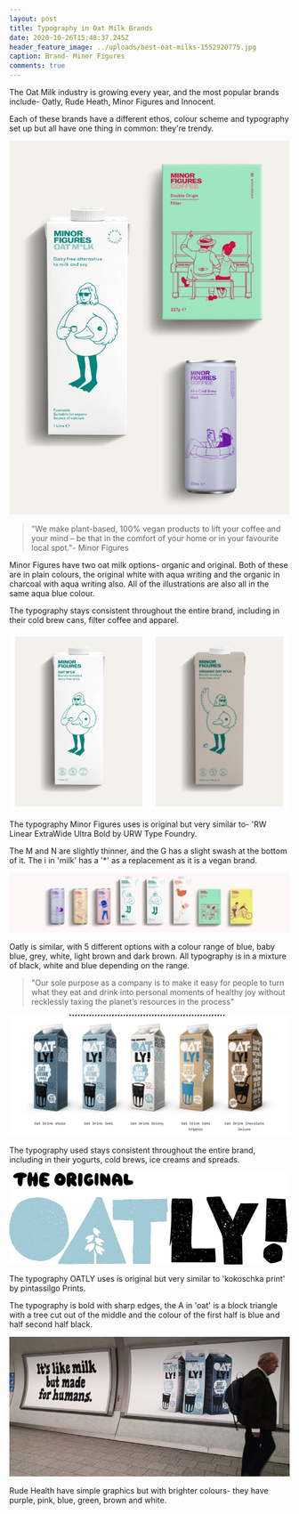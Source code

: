 ```yaml
---
layout: post
title: Typography in Oat Milk Brands
date: 2020-10-26T15:48:37.245Z
header_feature_image: ../uploads/best-oat-milks-1552920775.jpg
caption: Brand- Minor Figures
comments: true
---
```

The Oat Milk industry is growing every year, and the most popular brands include- Oatly, Rude Heath, Minor Figures and Innocent. 

Each of these brands have a different ethos, colour scheme and typography set up but all have one thing in common: they're trendy.

![Brand- Minor Figures](../uploads/minor-figures-1.gif)

> "We make plant-based, 100% vegan products to lift your coffee and your mind – be that in the comfort of your home or in your favourite local spot."- Minor Figures 

Minor Figures have two oat milk options- organic and original. Both of these are in plain colours, the original white with aqua writing and the organic in charcoal with aqua writing also. All of the illustrations are also all in the same aqua blue colour.

The typography stays consistent throughout the entire brand, including in their cold brew cans, filter coffee and apparel. 

![Minor Figures- organic & original](../uploads/screenshot-2020-10-26-at-18.33.48.png)

The typography Minor Figures uses is original but very similar to- 'RW Linear ExtraWide Ultra Bold by URW Type Foundry.

The M and N are slightly thinner, and the G has a slight swash at the bottom of it. The i in 'milk' has a '*' as a replacement as it is a vegan brand. 

![Minor Figures- Entire Range](../uploads/0.jpeg)

Oatly is similar, with 5 different options with a colour range of blue, baby blue, grey, white, light brown and dark brown. All typography is in a mixture of black, white and blue depending on the range.

> "Our sole purpose as a company is to make it easy for people to turn what they eat and drink into personal moments of healthy joy without recklessly taxing the planet’s resources in the process"

![Oatly- Range](../uploads/screenshot-2020-10-26-at-18.39.08.png)

The typography used stays consistent throughout the entire brand, including in their yogurts, cold brews, ice creams and spreads.

![Oatly](../uploads/oatly_logo.png)

The typography OATLY uses is original but very similar to 'kokoschka print' by pintassilgo Prints. 

The typography is bold with sharp edges, the A in 'oat' is a block triangle with a tree cut out of the middle and the colour of the first half is blue and half second half black.

![](../uploads/s3-news-tmp-56002-oatly-2x1-783.jpg)

Rude Health have simple graphics but with brighter colours- they have purple, pink, blue, green, brown and white.
